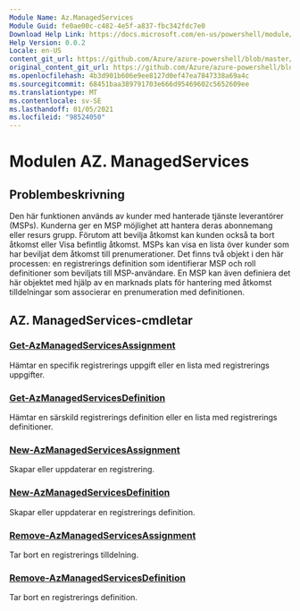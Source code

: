 ```yaml
---
Module Name: Az.ManagedServices
Module Guid: fe0ae00c-c482-4e5f-a837-fbc342fdc7e0
Download Help Link: https://docs.microsoft.com/en-us/powershell/module/az.managedservices
Help Version: 0.0.2
Locale: en-US
content_git_url: https://github.com/Azure/azure-powershell/blob/master/src/ManagedServices/ManagedServices/help/Az.ManagedServices.md
original_content_git_url: https://github.com/Azure/azure-powershell/blob/master/src/ManagedServices/ManagedServices/help/Az.ManagedServices.md
ms.openlocfilehash: 4b3d901b606e9ee8127d0ef47ea7847338a69a4c
ms.sourcegitcommit: 68451baa389791703e666d95469602c5652609ee
ms.translationtype: MT
ms.contentlocale: sv-SE
ms.lasthandoff: 01/05/2021
ms.locfileid: "98524050"
---
```

# Modulen AZ. ManagedServices
## Problembeskrivning
Den här funktionen används av kunder med hanterade tjänste leverantörer (MSPs). Kunderna ger en MSP möjlighet att hantera deras abonnemang eller resurs grupp. Förutom att bevilja åtkomst kan kunden också ta bort åtkomst eller Visa befintlig åtkomst. MSPs kan visa en lista över kunder som har beviljat dem åtkomst till prenumerationer. Det finns två objekt i den här processen: en registrerings definition som identifierar MSP och roll definitioner som beviljats till MSP-användare. En MSP kan även definiera det här objektet med hjälp av en marknads plats för hantering med åtkomst tilldelningar som associerar en prenumeration med definitionen.

## AZ. ManagedServices-cmdletar
### [Get-AzManagedServicesAssignment](Get-AzManagedServicesAssignment.md)
Hämtar en specifik registrerings uppgift eller en lista med registrerings uppgifter.

### [Get-AzManagedServicesDefinition](Get-AzManagedServicesDefinition.md)
Hämtar en särskild registrerings definition eller en lista med registrerings definitioner.

### [New-AzManagedServicesAssignment](New-AzManagedServicesAssignment.md)
Skapar eller uppdaterar en registrering.

### [New-AzManagedServicesDefinition](New-AzManagedServicesDefinition.md)
Skapar eller uppdaterar en registrerings definition.

### [Remove-AzManagedServicesAssignment](Remove-AzManagedServicesAssignment.md)
Tar bort en registrerings tilldelning.

### [Remove-AzManagedServicesDefinition](Remove-AzManagedServicesDefinition.md)
Tar bort en registrerings definition.
